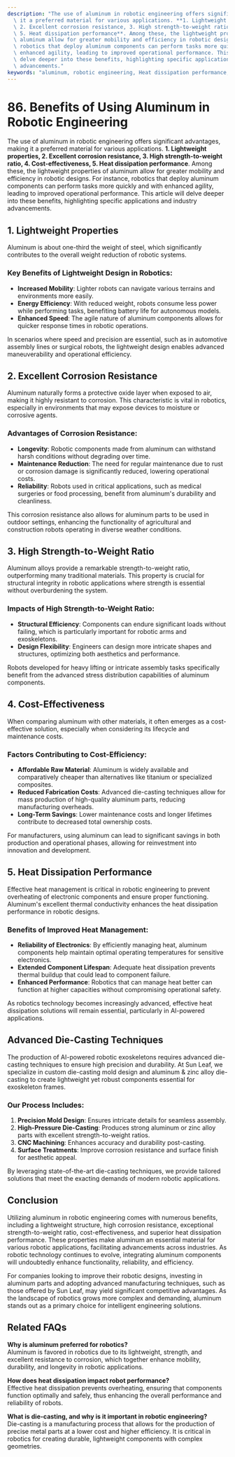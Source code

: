 ```yaml
---
description: "The use of aluminum in robotic engineering offers significant advantages, making\
  \ it a preferred material for various applications. **1. Lightweight properties,\
  \ 2. Excellent corrosion resistance, 3. High strength-to-weight ratio, 4. Cost-effectiveness,\
  \ 5. Heat dissipation performance**. Among these, the lightweight properties of\
  \ aluminum allow for greater mobility and efficiency in robotic designs. For instance,\
  \ robotics that deploy aluminum components can perform tasks more quickly and with\
  \ enhanced agility, leading to improved operational performance. This article will\
  \ delve deeper into these benefits, highlighting specific applications and industry\
  \ advancements."
keywords: "aluminum, robotic engineering, Heat dissipation performance, Die casting process"
---
```

# 86. Benefits of Using Aluminum in Robotic Engineering

The use of aluminum in robotic engineering offers significant advantages, making it a preferred material for various applications. **1. Lightweight properties, 2. Excellent corrosion resistance, 3. High strength-to-weight ratio, 4. Cost-effectiveness, 5. Heat dissipation performance**. Among these, the lightweight properties of aluminum allow for greater mobility and efficiency in robotic designs. For instance, robotics that deploy aluminum components can perform tasks more quickly and with enhanced agility, leading to improved operational performance. This article will delve deeper into these benefits, highlighting specific applications and industry advancements.

## 1. Lightweight Properties

Aluminum is about one-third the weight of steel, which significantly contributes to the overall weight reduction of robotic systems. 

### Key Benefits of Lightweight Design in Robotics:
- **Increased Mobility**: Lighter robots can navigate various terrains and environments more easily.
- **Energy Efficiency**: With reduced weight, robots consume less power while performing tasks, benefiting battery life for autonomous models.
- **Enhanced Speed**: The agile nature of aluminum components allows for quicker response times in robotic operations.

In scenarios where speed and precision are essential, such as in automotive assembly lines or surgical robots, the lightweight design enables advanced maneuverability and operational efficiency.

## 2. Excellent Corrosion Resistance

Aluminum naturally forms a protective oxide layer when exposed to air, making it highly resistant to corrosion. This characteristic is vital in robotics, especially in environments that may expose devices to moisture or corrosive agents.

### Advantages of Corrosion Resistance:
- **Longevity**: Robotic components made from aluminum can withstand harsh conditions without degrading over time.
- **Maintenance Reduction**: The need for regular maintenance due to rust or corrosion damage is significantly reduced, lowering operational costs.
- **Reliability**: Robots used in critical applications, such as medical surgeries or food processing, benefit from aluminum's durability and cleanliness.

This corrosion resistance also allows for aluminum parts to be used in outdoor settings, enhancing the functionality of agricultural and construction robots operating in diverse weather conditions.

## 3. High Strength-to-Weight Ratio

Aluminum alloys provide a remarkable strength-to-weight ratio, outperforming many traditional materials. This property is crucial for structural integrity in robotic applications where strength is essential without overburdening the system.

### Impacts of High Strength-to-Weight Ratio:
- **Structural Efficiency**: Components can endure significant loads without failing, which is particularly important for robotic arms and exoskeletons.
- **Design Flexibility**: Engineers can design more intricate shapes and structures, optimizing both aesthetics and performance.

Robots developed for heavy lifting or intricate assembly tasks specifically benefit from the advanced stress distribution capabilities of aluminum components.

## 4. Cost-Effectiveness

When comparing aluminum with other materials, it often emerges as a cost-effective solution, especially when considering its lifecycle and maintenance costs. 

### Factors Contributing to Cost-Efficiency:
- **Affordable Raw Material**: Aluminum is widely available and comparatively cheaper than alternatives like titanium or specialized composites.
- **Reduced Fabrication Costs**: Advanced die-casting techniques allow for mass production of high-quality aluminum parts, reducing manufacturing overheads.
- **Long-Term Savings**: Lower maintenance costs and longer lifetimes contribute to decreased total ownership costs.

For manufacturers, using aluminum can lead to significant savings in both production and operational phases, allowing for reinvestment into innovation and development.

## 5. Heat Dissipation Performance

Effective heat management is critical in robotic engineering to prevent overheating of electronic components and ensure proper functioning. Aluminum's excellent thermal conductivity enhances the heat dissipation performance in robotic designs.

### Benefits of Improved Heat Management:
- **Reliability of Electronics**: By efficiently managing heat, aluminum components help maintain optimal operating temperatures for sensitive electronics.
- **Extended Component Lifespan**: Adequate heat dissipation prevents thermal buildup that could lead to component failure.
- **Enhanced Performance**: Robotics that can manage heat better can function at higher capacities without compromising operational safety.

As robotics technology becomes increasingly advanced, effective heat dissipation solutions will remain essential, particularly in AI-powered applications.

## Advanced Die-Casting Techniques

The production of AI-powered robotic exoskeletons requires advanced die-casting techniques to ensure high precision and durability. At Sun Leaf, we specialize in custom die-casting mold design and aluminum & zinc alloy die-casting to create lightweight yet robust components essential for exoskeleton frames.

### Our Process Includes:
1. **Precision Mold Design**: Ensures intricate details for seamless assembly.
2. **High-Pressure Die-Casting**: Produces strong aluminum or zinc alloy parts with excellent strength-to-weight ratios.
3. **CNC Machining**: Enhances accuracy and durability post-casting.
4. **Surface Treatments**: Improve corrosion resistance and surface finish for aesthetic appeal.

By leveraging state-of-the-art die-casting techniques, we provide tailored solutions that meet the exacting demands of modern robotic applications.

## Conclusion

Utilizing aluminum in robotic engineering comes with numerous benefits, including a lightweight structure, high corrosion resistance, exceptional strength-to-weight ratio, cost-effectiveness, and superior heat dissipation performance. These properties make aluminum an essential material for various robotic applications, facilitating advancements across industries. As robotic technology continues to evolve, integrating aluminum components will undoubtedly enhance functionality, reliability, and efficiency.

For companies looking to improve their robotic designs, investing in aluminum parts and adopting advanced manufacturing techniques, such as those offered by Sun Leaf, may yield significant competitive advantages. As the landscape of robotics grows more complex and demanding, aluminum stands out as a primary choice for intelligent engineering solutions.

## Related FAQs

**Why is aluminum preferred for robotics?**  
Aluminum is favored in robotics due to its lightweight, strength, and excellent resistance to corrosion, which together enhance mobility, durability, and longevity in robotic applications.

**How does heat dissipation impact robot performance?**  
Effective heat dissipation prevents overheating, ensuring that components function optimally and safely, thus enhancing the overall performance and reliability of robots.

**What is die-casting, and why is it important in robotic engineering?**  
Die-casting is a manufacturing process that allows for the production of precise metal parts at a lower cost and higher efficiency. It is critical in robotics for creating durable, lightweight components with complex geometries.
